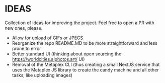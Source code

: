 # IDEAS

Collection of ideas for improving the project. Feel free to open a PR with new ones, please.

- Allow for upload of GIFs or JPEGS
- Reorganize the repo README.MD to be more straightforward and less prone to error
- Better standard UI (thinking about open sourcing the https://worldcities.aiphotos.art/ UI)
- Removal of the Metaplex CLI (thus creating a small NextJS service that uses the Metaplex JS library to create the candy machine and all other tasks, like uploading images)
